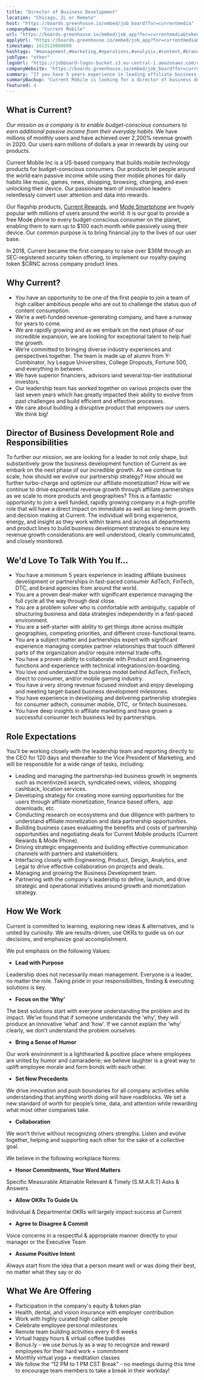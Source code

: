 ```yaml
---
title: "Director of Business Development"
location: "Chicago, IL or Remote"
host: "https://boards.greenhouse.io/embed/job_board?for=currentmedia"
companyName: "Current Mobile"
url: "https://boards.greenhouse.io/embed/job_app?for=currentmedia&token=5034205002"
applyUrl: "https://boards.greenhouse.io/embed/job_app?for=currentmedia&token=5034205002#app"
timestamp: 1613520000000
hashtags: "#management,#marketing,#operations,#analysis,#content,#branding,#ui/ux,#finance,#office,#monitoring"
jobType: "other"
logoUrl: "https://jobboard-logos-bucket.s3.eu-central-1.amazonaws.com/current-mobile"
companyWebsite: "https://boards.greenhouse.io/embed/job_board?for=currentmedia"
summary: "If you have 5 years experience in leading affiliate business development or partnerships in fast-paced consumer AdTech, FinTech, DTC, and brand agencies from around the world, Current Mobile is looking for someone with your skillset."
summaryBackup: "Current Mobile is looking for a director of business development that has experience in: #management, #marketing, #content."
featured: 4
---
```


## What is Current?

_Our mission as a company is to enable budget-conscious consumers to earn additional passive income from their everyday habits._ We have millions of monthly users and have achieved over 2,200% revenue growth in 2020. Our users earn millions of dollars a year in rewards by using our products.

Current Mobile Inc is a US-based company that builds mobile technology products for budget-conscious consumers. Our products let people around the world earn passive income while using their mobile phones for daily habits like music, games, news, shopping, browsing, charging, and even unlocking their device. Our passionate team of innovation leaders relentlessly convert user attention and data into rewards. 

Our flagship products, [Current Rewards](https://play.google.com/store/apps/details?id=us.current.android&hl=en_US&gl=US), and [Mode Smartphone](http://modephone.com/) are hugely popular with millions of users around the world. It is our goal to provide a free Mode phone to every budget-conscious consumer on the planet, enabling them to earn up to $100 each month while passively using their device. Our common purpose is to bring financial joy to the lives of our user base.

In 2018, Current became the first company to raise over $36M through an SEC-registered security token offering, to implement our royalty-paying token $CRNC across company product lines. 

## Why Current? 

*   You have an opportunity to be one of the first people to join a team of high caliber ambitious people who are out to challenge the status quo of content consumption. 
*   We’re a well-funded revenue-generating company, and have a runway for years to come.
*   We are rapidly growing and as we embark on the next phase of our incredible expansion, we are looking for exceptional talent to help fuel the growth.
*   We’re committed to bringing diverse industry experiences and perspectives together. The team is made up of alumni from Y-Combinator, Ivy League Universities, College Dropouts, Fortune 500, and everything in between.
*   We have superior financiers, advisors iand several top-tier institutional investors.
*   Our leadership team has worked together on various projects over the last seven years which has greatly impacted their ability to evolve from past challenges and build efficient and effective processes.
*   We care about building a disruptive product that empowers our users. We think big!

## Director of Business Development Role and Responsibilities

To further our mission, we are looking for a leader to not only shape, but substantively grow the business development function of Current as we embark on the next phase of our incredible growth. As we continue to scale, how should we evolve our partnership strategy? How should we further turbo-charge and optimize our affiliate monetization? How will we continue to drive exponential revenue growth through affiliate partnerships as we scale to more products and geographies? This is a fantastic opportunity to join a well funded, rapidly growing company in a high-profile role that will have a direct impact on immediate as well as long-term growth and decision making at Current. The individual will bring experience, energy, and insight as they work within teams and across all departments and product lines to build business development strategies to ensure key revenue growth considerations are well understood, clearly communicated, and closely monitored.

## We'd Love To Talk With You If…

*   You have a minimum 5 years experience in leading affiliate business development or partnerships in fast-paced consumer AdTech, FinTech, DTC, and brand agencies from around the world.
*   You are a proven deal-maker with significant experience managing the full cycle all the way through deal close.
*   You are a problem solver who is comfortable with ambiguity, capable of structuring business and data strategies independently in a fast-paced environment.
*   You are a self-starter with ability to get things done across multiple geographies, competing priorities, and different cross-functional teams.
*   You are a subject matter and partnerships expert with significant experience managing complex partner relationships that touch different parts of the organization and/or require internal trade-offs.
*   You have a proven ability to collaborate with Product and Engineering functions and experience with technical integrations/on-boarding.
*   You love and understand the business model behind AdTech, FinTech, direct to consumer, and/or mobile gaming industry. 
*   You have a very strong revenue focused mindset and enjoy developing and meeting target-based business development milestones.
*   You have experience in developing and delivering partnership strategies for consumer adtech, consumer mobile, DTC,  or fintech businesses.
*   You have deep insights in affiliate marketing and have grown a successful consumer tech business led by partnerships.

## Role Expectations

You'll be working closely with the leadership team and reporting directly to the CEO for 120 days and thereafter to the Vice President of Marketing, and will be responsible for a wide range of tasks, including:

*   Leading and managing the partnership-led business growth in segments such as incentivized search, syndicated news, videos, shopping cashback, location services.
*   Developing strategy for creating more earning opportunities for the users through affiliate monetization, finance based offers,  app downloads, etc.
*   Conducting research on ecosystems and due diligence with partners to understand affiliate monetization and data partnership opportunities.
*   Building business cases evaluating the benefits and costs of partnership opportunities and negotiating deals for Current Mobile products (Current Rewards & Mode Phone).
*   Driving strategic engagements and building effective communication channels with partners and stakeholders.
*   Interfacing closely with Engineering, Product, Design, Analytics, and Legal to drive effective collaboration on projects and deals.
*   Managing and growing the Business Development team.
*   Partnering with the company's leadership to define, launch, and drive strategic and operational initiatives around growth and monetization strategy.

## How We Work

Current is committed to learning, exploring new ideas & alternatives, and is united by curiosity. We are results-driven, use OKRs to guide us on our decisions, and emphasize goal accomplishment.

We put emphasis on the following Values:

*   **Lead with Purpose**

Leadership does not necessarily mean management. Everyone is a leader, no matter the role. Taking pride in your responsibilities, finding & executing solutions is key.

*   **Focus on the ‘Why’**

The best solutions start with everyone understanding the problem and its impact. We’ve found that if someone understands the ‘why’, they will produce an innovative ‘what’ and ‘how’. If we cannot explain the ‘why’ clearly, we don’t understand the problem ourselves.

*   **Bring a Sense of Humor**

Our work environment is a lighthearted & positive place where employees are united by humor and camaraderie; we believe laughter is a great way to uplift employee morale and form bonds with each other.

*   **Set New Precedents**

We drive innovation and push boundaries for all company activities while understanding that anything worth doing will have roadblocks. We set a new standard of worth for people’s time, data, and attention while rewarding what most other companies take.

*   **Collaboration**

We won’t thrive without recognizing others strengths. Listen and evolve together, helping and supporting each other for the sake of a collective goal.

We believe in the following workplace Norms:

*   **Honor Commitments, Your Word Matters**

Specific Measurable Attainable Relevant & Timely (S.M.A.R.T) Asks & Answers

*   **Allow OKRs To Guide Us**

Individual & Departmental OKRs will largely impact success at Current

*   **Agree to Disagree & Commit**

Voice concerns in a respectful & appropriate manner directly to your manager or the Executive Team

*   **Assume Positive Intent**

Always start from the idea that a person meant well or was doing their best, no matter what they say or do

## What We Are Offering

*   Participation in the company's equity & token plan
*   Health, dental, and vision insurance with employer contribution 
*   Work with highly curated high caliber people
*   Celebrate employee personal milestones
*   Remote team building activities every 6-8 weeks
*   Virtual happy hours & virtual coffee buddies
*   Bonus.ly - we use bonus.ly as a way to recognize and reward employees for their hard work + commitment 
*   Monthly virtual yoga + meditation classes
*   We follow the “12 PM to 1 PM CST Break” - no meetings during this time to encourage team members to take a break in their workday!

